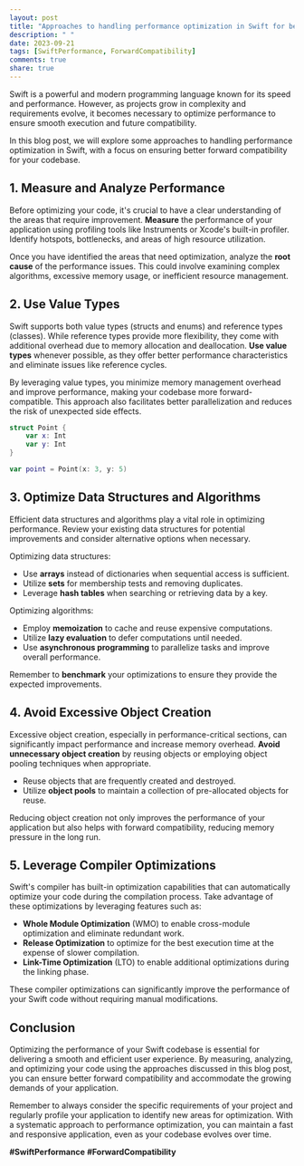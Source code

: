 ```yaml
---
layout: post
title: "Approaches to handling performance optimization in Swift for better forward compatibility"
description: " "
date: 2023-09-21
tags: [SwiftPerformance, ForwardCompatibility]
comments: true
share: true
---
```


Swift is a powerful and modern programming language known for its speed and performance. However, as projects grow in complexity and requirements evolve, it becomes necessary to optimize performance to ensure smooth execution and future compatibility.

In this blog post, we will explore some approaches to handling performance optimization in Swift, with a focus on ensuring better forward compatibility for your codebase.

## 1. Measure and Analyze Performance

Before optimizing your code, it's crucial to have a clear understanding of the areas that require improvement. **Measure** the performance of your application using profiling tools like Instruments or Xcode's built-in profiler. Identify hotspots, bottlenecks, and areas of high resource utilization.

Once you have identified the areas that need optimization, analyze the **root cause** of the performance issues. This could involve examining complex algorithms, excessive memory usage, or inefficient resource management.

## 2. Use Value Types

Swift supports both value types (structs and enums) and reference types (classes). While reference types provide more flexibility, they come with additional overhead due to memory allocation and deallocation. **Use value types** whenever possible, as they offer better performance characteristics and eliminate issues like reference cycles.

By leveraging value types, you minimize memory management overhead and improve performance, making your codebase more forward-compatible. This approach also facilitates better parallelization and reduces the risk of unexpected side effects.

```swift
struct Point {
    var x: Int
    var y: Int
}

var point = Point(x: 3, y: 5)
```

## 3. Optimize Data Structures and Algorithms

Efficient data structures and algorithms play a vital role in optimizing performance. Review your existing data structures for potential improvements and consider alternative options when necessary.

Optimizing data structures:

- Use **arrays** instead of dictionaries when sequential access is sufficient.
- Utilize **sets** for membership tests and removing duplicates.
- Leverage **hash tables** when searching or retrieving data by a key.

Optimizing algorithms:

- Employ **memoization** to cache and reuse expensive computations.
- Utilize **lazy evaluation** to defer computations until needed.
- Use **asynchronous programming** to parallelize tasks and improve overall performance.

Remember to **benchmark** your optimizations to ensure they provide the expected improvements.

## 4. Avoid Excessive Object Creation

Excessive object creation, especially in performance-critical sections, can significantly impact performance and increase memory overhead. **Avoid unnecessary object creation** by reusing objects or employing object pooling techniques when appropriate.

- Reuse objects that are frequently created and destroyed.
- Utilize **object pools** to maintain a collection of pre-allocated objects for reuse.

Reducing object creation not only improves the performance of your application but also helps with forward compatibility, reducing memory pressure in the long run.

## 5. Leverage Compiler Optimizations

Swift's compiler has built-in optimization capabilities that can automatically optimize your code during the compilation process. Take advantage of these optimizations by leveraging features such as:

- **Whole Module Optimization** (WMO) to enable cross-module optimization and eliminate redundant work.
- **Release Optimization** to optimize for the best execution time at the expense of slower compilation.
- **Link-Time Optimization** (LTO) to enable additional optimizations during the linking phase.

These compiler optimizations can significantly improve the performance of your Swift code without requiring manual modifications.

## Conclusion

Optimizing the performance of your Swift codebase is essential for delivering a smooth and efficient user experience. By measuring, analyzing, and optimizing your code using the approaches discussed in this blog post, you can ensure better forward compatibility and accommodate the growing demands of your application.

Remember to always consider the specific requirements of your project and regularly profile your application to identify new areas for optimization. With a systematic approach to performance optimization, you can maintain a fast and responsive application, even as your codebase evolves over time.

**#SwiftPerformance** **#ForwardCompatibility**